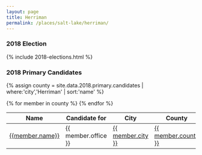 ```yaml
---
layout: page
title: Herriman
permalink: /places/salt-lake/herriman/
---
```


### 2018 Election

{% include 2018-elections.html %}

### 2018 Primary Candidates
{% assign county = site.data.2018.primary.candidates | where:'city','Herriman' | sort:'name' %}
<table>
<thead>
  <th>Name</th>
  <th>Candidate for</th>
  <th>City</th>
  <th>County</th>
</thead>
<tbody>
{% for member in county  %}
  <tr>
    <td><a href="../../people/{{member.id}}">{{member.name}}</a></td>
    <td>{{ member.office }}</td>
    <td><a href="../../places/{{ member.county | downcase | replace: ' ','-' }}/{{ member.city | downcase | replace: ' ','-' }}">{{ member.city }}</a></td>
    <td><a href="../../places/{{ member.county | downcase | replace: ' ','-' }}">{{ member.county }}</a></td>
  </tr>
{% endfor %}
</tbody>
</table>
